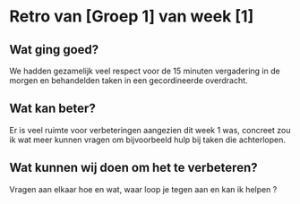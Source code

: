 # Retro van [Groep 1] van week [1]

## Wat ging goed?
We hadden gezamelijk veel respect voor de 15 minuten vergadering in de morgen en behandelden taken in een gecordineerde overdracht.
## Wat kan beter?
Er is veel ruimte voor verbeteringen aangezien dit week 1 was, concreet zou ik wat meer kunnen vragen om bijvoorbeeld hulp bij taken die achterlopen.

## Wat kunnen wij doen om het te verbeteren?
Vragen aan elkaar hoe en wat, waar loop je tegen aan en kan ik helpen ?
